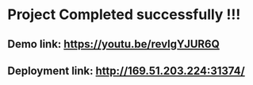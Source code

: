#    Project Completed successfully !!!



## Demo link: https://youtu.be/revlgYJUR6Q 
## Deployment link: http://169.51.203.224:31374/
